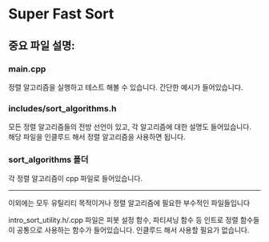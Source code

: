 Super Fast Sort
=

## 중요 파일 설명:

### main.cpp
정렬 알고리즘을 실행하고 테스트 해볼 수 있습니다. 간단한 예시가 들어있습니다.

### includes/sort_algorithms.h
모든 정렬 알고리즘들의 전방 선언이 있고, 각 알고리즘에 대한 설명도 들어있습니다.   
해당 파일을 인클루드 해서 정렬 알고리즘을 사용하면 됩니다.

### sort_algorithms 폴더
각 정렬 알고리즘이 cpp 파일로 들어있습니다. 

---

이외에는 모두 유틸리티 목적이거나 정렬 알고리즘에 필요한 부수적인 파일들입니다

intro_sort_utility.h/.cpp 파일은 피봇 설정 함수, 파티셔닝 함수 등 
인트로 정렬 함수들이 공통으로 사용하는 함수가 들어있습니다. 인클루드 해서 사용할 필요가 없습니다.